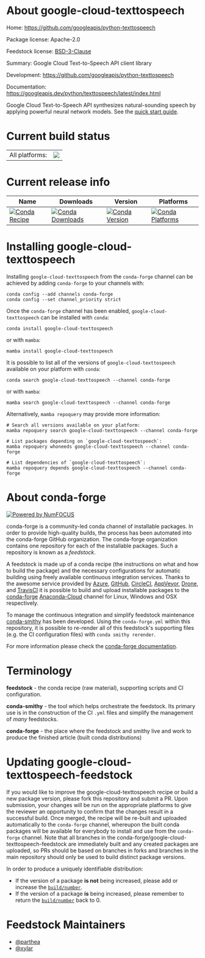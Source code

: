 About google-cloud-texttospeech
===============================

Home: https://github.com/googleapis/python-texttospeech

Package license: Apache-2.0

Feedstock license: [BSD-3-Clause](https://github.com/conda-forge/google-cloud-texttospeech-feedstock/blob/master/LICENSE.txt)

Summary: Google Cloud Text-to-Speech API client library

Development: https://github.com/googleapis/python-texttospeech

Documentation: https://googleapis.dev/python/texttospeech/latest/index.html

Google Cloud Text-to-Speech API synthesizes natural-sounding speech by applying powerful neural network models.
See the [quick start guide](https://googleapis.dev/python/texttospeech/latest/index.html#quick-start).

Current build status
====================


<table><tr><td>All platforms:</td>
    <td>
      <a href="https://dev.azure.com/conda-forge/feedstock-builds/_build/latest?definitionId=9609&branchName=master">
        <img src="https://dev.azure.com/conda-forge/feedstock-builds/_apis/build/status/google-cloud-texttospeech-feedstock?branchName=master">
      </a>
    </td>
  </tr>
</table>

Current release info
====================

| Name | Downloads | Version | Platforms |
| --- | --- | --- | --- |
| [![Conda Recipe](https://img.shields.io/badge/recipe-google--cloud--texttospeech-green.svg)](https://anaconda.org/conda-forge/google-cloud-texttospeech) | [![Conda Downloads](https://img.shields.io/conda/dn/conda-forge/google-cloud-texttospeech.svg)](https://anaconda.org/conda-forge/google-cloud-texttospeech) | [![Conda Version](https://img.shields.io/conda/vn/conda-forge/google-cloud-texttospeech.svg)](https://anaconda.org/conda-forge/google-cloud-texttospeech) | [![Conda Platforms](https://img.shields.io/conda/pn/conda-forge/google-cloud-texttospeech.svg)](https://anaconda.org/conda-forge/google-cloud-texttospeech) |

Installing google-cloud-texttospeech
====================================

Installing `google-cloud-texttospeech` from the `conda-forge` channel can be achieved by adding `conda-forge` to your channels with:

```
conda config --add channels conda-forge
conda config --set channel_priority strict
```

Once the `conda-forge` channel has been enabled, `google-cloud-texttospeech` can be installed with `conda`:

```
conda install google-cloud-texttospeech
```

or with `mamba`:

```
mamba install google-cloud-texttospeech
```

It is possible to list all of the versions of `google-cloud-texttospeech` available on your platform with `conda`:

```
conda search google-cloud-texttospeech --channel conda-forge
```

or with `mamba`:

```
mamba search google-cloud-texttospeech --channel conda-forge
```

Alternatively, `mamba repoquery` may provide more information:

```
# Search all versions available on your platform:
mamba repoquery search google-cloud-texttospeech --channel conda-forge

# List packages depending on `google-cloud-texttospeech`:
mamba repoquery whoneeds google-cloud-texttospeech --channel conda-forge

# List dependencies of `google-cloud-texttospeech`:
mamba repoquery depends google-cloud-texttospeech --channel conda-forge
```


About conda-forge
=================

[![Powered by
NumFOCUS](https://img.shields.io/badge/powered%20by-NumFOCUS-orange.svg?style=flat&colorA=E1523D&colorB=007D8A)](https://numfocus.org)

conda-forge is a community-led conda channel of installable packages.
In order to provide high-quality builds, the process has been automated into the
conda-forge GitHub organization. The conda-forge organization contains one repository
for each of the installable packages. Such a repository is known as a *feedstock*.

A feedstock is made up of a conda recipe (the instructions on what and how to build
the package) and the necessary configurations for automatic building using freely
available continuous integration services. Thanks to the awesome service provided by
[Azure](https://azure.microsoft.com/en-us/services/devops/), [GitHub](https://github.com/),
[CircleCI](https://circleci.com/), [AppVeyor](https://www.appveyor.com/),
[Drone](https://cloud.drone.io/welcome), and [TravisCI](https://travis-ci.com/)
it is possible to build and upload installable packages to the
[conda-forge](https://anaconda.org/conda-forge) [Anaconda-Cloud](https://anaconda.org/)
channel for Linux, Windows and OSX respectively.

To manage the continuous integration and simplify feedstock maintenance
[conda-smithy](https://github.com/conda-forge/conda-smithy) has been developed.
Using the ``conda-forge.yml`` within this repository, it is possible to re-render all of
this feedstock's supporting files (e.g. the CI configuration files) with ``conda smithy rerender``.

For more information please check the [conda-forge documentation](https://conda-forge.org/docs/).

Terminology
===========

**feedstock** - the conda recipe (raw material), supporting scripts and CI configuration.

**conda-smithy** - the tool which helps orchestrate the feedstock.
                   Its primary use is in the construction of the CI ``.yml`` files
                   and simplify the management of *many* feedstocks.

**conda-forge** - the place where the feedstock and smithy live and work to
                  produce the finished article (built conda distributions)


Updating google-cloud-texttospeech-feedstock
============================================

If you would like to improve the google-cloud-texttospeech recipe or build a new
package version, please fork this repository and submit a PR. Upon submission,
your changes will be run on the appropriate platforms to give the reviewer an
opportunity to confirm that the changes result in a successful build. Once
merged, the recipe will be re-built and uploaded automatically to the
`conda-forge` channel, whereupon the built conda packages will be available for
everybody to install and use from the `conda-forge` channel.
Note that all branches in the conda-forge/google-cloud-texttospeech-feedstock are
immediately built and any created packages are uploaded, so PRs should be based
on branches in forks and branches in the main repository should only be used to
build distinct package versions.

In order to produce a uniquely identifiable distribution:
 * If the version of a package **is not** being increased, please add or increase
   the [``build/number``](https://docs.conda.io/projects/conda-build/en/latest/resources/define-metadata.html#build-number-and-string).
 * If the version of a package **is** being increased, please remember to return
   the [``build/number``](https://docs.conda.io/projects/conda-build/en/latest/resources/define-metadata.html#build-number-and-string)
   back to 0.

Feedstock Maintainers
=====================

* [@parthea](https://github.com/parthea/)
* [@xylar](https://github.com/xylar/)

